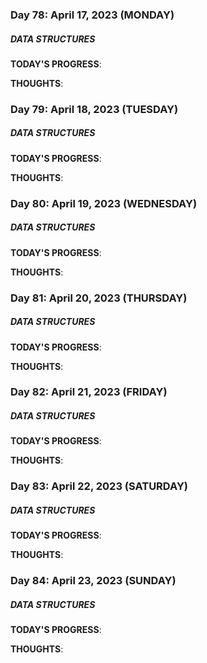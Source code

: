 ### Day 78: April 17, 2023 (MONDAY)

##### DATA STRUCTURES

**TODAY'S PROGRESS**:

**THOUGHTS**:

### Day 79: April 18, 2023 (TUESDAY)

##### DATA STRUCTURES

**TODAY'S PROGRESS**:

**THOUGHTS**:

### Day 80: April 19, 2023 (WEDNESDAY)

##### DATA STRUCTURES

**TODAY'S PROGRESS**:

**THOUGHTS**:

### Day 81: April 20, 2023 (THURSDAY)

##### DATA STRUCTURES

**TODAY'S PROGRESS**:

**THOUGHTS**:

### Day 82: April 21, 2023 (FRIDAY)

##### DATA STRUCTURES

**TODAY'S PROGRESS**:

**THOUGHTS**:

### Day 83: April 22, 2023 (SATURDAY)

##### DATA STRUCTURES

**TODAY'S PROGRESS**:

**THOUGHTS**:

### Day 84: April 23, 2023 (SUNDAY)

##### DATA STRUCTURES

**TODAY'S PROGRESS**:

**THOUGHTS**:
